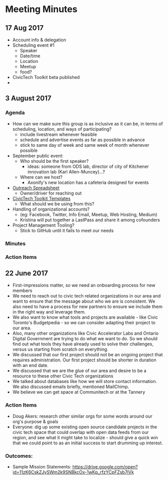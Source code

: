 # Meeting Minutes

## 17 Aug 2017
- Account info & delegation
- Scheduling event #1
  - Speaker
  - Date/time
  - Location
  - Meetup
  - food?
- CivicTech Toolkit beta published
- 

## 3 August 2017
### Agenda
- How can we make sure this group is as inclusive as it can be, in terms of scheduling, location, and ways of participating?
  - include livestream whenever feasible
  - schedule and advertise events as far as possible in advance
  - stick to same day of week and same week of month whenever possible
- September public event:
  - Who should be the first speaker?
    - ideas: someone from ODS lab, director of city of Kitchener innovation lab (Karl Allen-Muncey)...?
  - Where can we host?
    - Axonify's new location has a cafeteria designed for events
- [Outreach Spreadsheet](https://drive.google.com/open?id=1jHJIlwfmEJLN5_8ceiAx0-BwC2AiXaqrrb3HUiLwY58)
  - Owner/driver for reaching out
- [CivicTech Toolkit Templates](https://drive.google.com/open?id=0ByU26nLp5t3PSWU1bW9BSnJjNEE)
  - What should we be using from this?
- Handling of organizational accounts?
  - (eg: Facebook, Twitter, Info Email, Meetup, Web Hosting, Medium)
  - Kristina will put together a LastPass and share it among cofounders
- Project Management Tooling?
  - Stick to GitHub until it fails to meet our needs
### Minutes

### Action Items

## 22 June 2017
- First-impressions matter, so we need an onboarding process for new members
- We need to reach out to civic tech related organizations in our area and want to ensure that the message about who we are is consistent. We also need to have a process for new partners to ensure we include them in the right way and leverage them.
- We also want to know what tools and projects are available - like Civic Toronto's Budgetpedia - so we can consider adapting their project to our area.
- Also, many other organizations like Civic Accelerator Labs and Ontario Digital Government are trying to do what we want to do. So we should find out what tools they have already used to solve their challenges, versus us starting from scratch on everything.
- We discussed that our first project should not be an ongoing project that requires administration. Our first project should be shorter in duration with an end date.
- We discussed that we are the glue of our area and desire to be a resource to these other Civic Tech organizations
- We talked about databases like how we will store contact information. We also discussed emails briefly, mentioned MailChimp.
- We believe we can get space at Communitech or at the Tannery
### Action Items
- Doug Akers: research other similar orgs for some words around our org's purpose & goals
- Everyone: dig up some existing open source candidate projects in the civic tech space that could overlap with open data feeds from our region, and see what it might take to localize - should give a quick win that we could point to as an initial success to start drumming up interest.
### Outcomes:
- Sample Mission Statements: https://drive.google.com/open?id=11zK6CskZJySWm2k9SNBkcOx-1wKp_rfzYCpFZsb7lVk